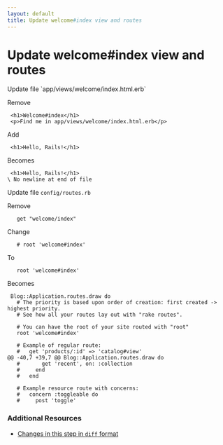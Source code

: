 ```yaml
---
layout: default
title: Update welcome#index view and routes
---
```


<h1 id="main">Update welcome#index view and routes</h1>
Update file `app/views/welcome/index.html.erb`

Remove
<pre><code> &lt;h1&gt;Welcome#index&lt;/h1&gt;
 &lt;p&gt;Find me in app/views/welcome/index.html.erb&lt;/p&gt;</code></pre>


Add
<pre><code> &lt;h1&gt;Hello, Rails!&lt;/h1&gt;</code></pre>


Becomes
<pre><code> &lt;h1&gt;Hello, Rails!&lt;/h1&gt;
\ No newline at end of file
</code></pre>


Update file `config/routes.rb`

Remove
<pre><code>   get &quot;welcome/index&quot;</code></pre>


Change
<pre><code>   # root &#39;welcome#index&#39;</code></pre>


To
<pre><code>   root &#39;welcome#index&#39;</code></pre>


Becomes
<pre><code> Blog::Application.routes.draw do
   # The priority is based upon order of creation: first created -&gt; highest priority.
   # See how all your routes lay out with &quot;rake routes&quot;.
&nbsp;
   # You can have the root of your site routed with &quot;root&quot;
   root &#39;welcome#index&#39;
&nbsp;
   # Example of regular route:
   #   get &#39;products/:id&#39; =&gt; &#39;catalog#view&#39;
@@ -40,7 +39,7 @@ Blog::Application.routes.draw do
   #       get &#39;recent&#39;, on: :collection
   #     end
   #   end
&nbsp;
   # Example resource route with concerns:
   #   concern :toggleable do
   #     post &#39;toggle&#39;
</code></pre>



### Additional Resources

* [Changes in this step in `diff` format](https://github.com/software-academy/rails_getting_started_bdd/commit/588d57385c2c9652835af0663565ef7b2a4ff3de)

